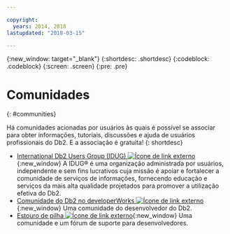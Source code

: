 ```yaml
---

copyright:
  years: 2014, 2018
lastupdated: "2018-03-15"

---
```


<!-- Attribute definitions --> 
{:new_window: target="_blank"}
{:shortdesc: .shortdesc}
{:codeblock: .codeblock}
{:screen: .screen}
{:pre: .pre}

# Comunidades
{: #communities}

Há comunidades acionadas por usuários às quais é possível se associar para obter informações, tutoriais, discussões e ajuda de usuários profissionais do Db2. E a associação é gratuita!
{: shortdesc}

* [International Db2 Users Group (IDUG) ![Ícone de link externo](../../icons/launch-glyph.svg "Ícone de link externo")](https://www.idug.org/){:new_window} A IDUG® é uma organização administrada por usuários, independente e sem fins lucrativos cuja missão é apoiar e fortalecer a comunidade de serviços de informações, fornecendo educação e serviços da mais alta qualidade projetados para promover a utilização efetiva do Db2.
* [Comunidade do Db2 no developerWorks ![Ícone de link externo](../../icons/launch-glyph.svg "Ícone de link externo")](https://developer.ibm.com/data/db2/){:new_window} Uma comunidade do desenvolvedor do Db2.
* [Estouro de pilha ![Ícone de link externo](../../icons/launch-glyph.svg "Ícone de link externo")](https://stackoverflow.com/users/login?ssrc=anon_ask&returnurl=https%3a%2f%2fstackoverflow.com%2fquestions%2fask%3ftags%3ddashdb){:new_window} Uma comunidade e um fórum de suporte para desenvolvedores.
